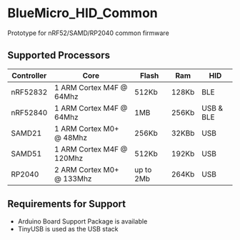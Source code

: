 # BlueMicro_HID_Common
Prototype for nRF52/SAMD/RP2040 common firmware

## Supported Processors

| Controller | Core                      | Flash     | Ram   | HID         |
| ---------  | ------------------------  | --------- | ----- | ----------- |
| nRF52832   | 1 ARM Cortex M4F @ 64Mhz  | 512Kb     | 128Kb | BLE         |
| nRF52840   | 1 ARM Cortex M4F @ 64Mhz  | 1MB       | 256Kb | USB & BLE   |
| SAMD21     | 1 ARM Cortex M0+ @ 48Mhz  | 256Kb     | 32KBb | USB         |
| SAMD51     | 1 ARM Cortex M4F @ 120Mhz | 512Kb     | 192Kb | USB         |
| RP2040     | 2 ARM Cortex M0+ @ 133Mhz | up to 2Mb | 264Kb | USB         |


## Requirements for Support

- Arduino Board Support Package is available
- TinyUSB is used as the USB stack